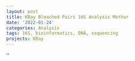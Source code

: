 ```yaml
---
layout: post
title: KBay Bleached Pairs 16S Analysis Mothur
date: '2022-01-24'
categories: Analysis
tags: 16S, bioinformatics, DNA, sequencing
projects: KBay
---
```



''



